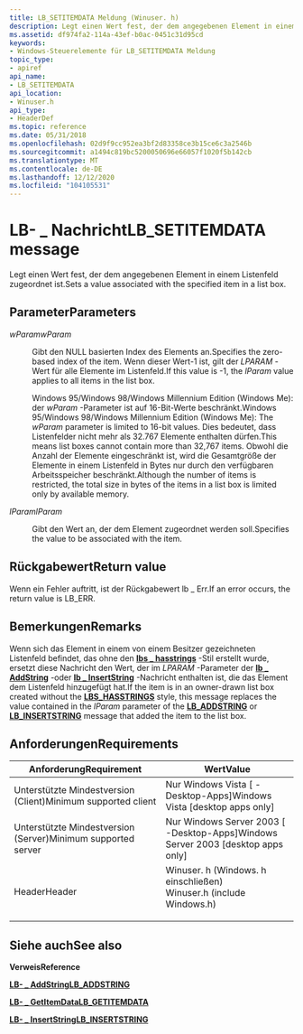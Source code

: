```yaml
---
title: LB_SETITEMDATA Meldung (Winuser. h)
description: Legt einen Wert fest, der dem angegebenen Element in einem Listenfeld zugeordnet ist.
ms.assetid: df974fa2-114a-43ef-b0ac-0451c31d95cd
keywords:
- Windows-Steuerelemente für LB_SETITEMDATA Meldung
topic_type:
- apiref
api_name:
- LB_SETITEMDATA
api_location:
- Winuser.h
api_type:
- HeaderDef
ms.topic: reference
ms.date: 05/31/2018
ms.openlocfilehash: 02d9f9cc952ea3bf2d83358ce3b15ce6c3a2546b
ms.sourcegitcommit: a1494c819bc5200050696e66057f1020f5b142cb
ms.translationtype: MT
ms.contentlocale: de-DE
ms.lasthandoff: 12/12/2020
ms.locfileid: "104105531"
---
```

# <a name="lb_setitemdata-message"></a><span data-ttu-id="02b23-104">LB- \_ Nachricht</span><span class="sxs-lookup"><span data-stu-id="02b23-104">LB\_SETITEMDATA message</span></span>

<span data-ttu-id="02b23-105">Legt einen Wert fest, der dem angegebenen Element in einem Listenfeld zugeordnet ist.</span><span class="sxs-lookup"><span data-stu-id="02b23-105">Sets a value associated with the specified item in a list box.</span></span>

## <a name="parameters"></a><span data-ttu-id="02b23-106">Parameter</span><span class="sxs-lookup"><span data-stu-id="02b23-106">Parameters</span></span>

<dl> <dt>

<span data-ttu-id="02b23-107">*wParam*</span><span class="sxs-lookup"><span data-stu-id="02b23-107">*wParam*</span></span> 
</dt> <dd>

<span data-ttu-id="02b23-108">Gibt den NULL basierten Index des Elements an.</span><span class="sxs-lookup"><span data-stu-id="02b23-108">Specifies the zero-based index of the item.</span></span> <span data-ttu-id="02b23-109">Wenn dieser Wert-1 ist, gilt der *LPARAM* -Wert für alle Elemente im Listenfeld.</span><span class="sxs-lookup"><span data-stu-id="02b23-109">If this value is -1, the *lParam* value applies to all items in the list box.</span></span>

<span data-ttu-id="02b23-110">Windows 95/Windows 98/Windows Millennium Edition (Windows Me): der *wParam* -Parameter ist auf 16-Bit-Werte beschränkt.</span><span class="sxs-lookup"><span data-stu-id="02b23-110">Windows 95/Windows 98/Windows Millennium Edition (Windows Me): The *wParam* parameter is limited to 16-bit values.</span></span> <span data-ttu-id="02b23-111">Dies bedeutet, dass Listenfelder nicht mehr als 32.767 Elemente enthalten dürfen.</span><span class="sxs-lookup"><span data-stu-id="02b23-111">This means list boxes cannot contain more than 32,767 items.</span></span> <span data-ttu-id="02b23-112">Obwohl die Anzahl der Elemente eingeschränkt ist, wird die Gesamtgröße der Elemente in einem Listenfeld in Bytes nur durch den verfügbaren Arbeitsspeicher beschränkt.</span><span class="sxs-lookup"><span data-stu-id="02b23-112">Although the number of items is restricted, the total size in bytes of the items in a list box is limited only by available memory.</span></span>

</dd> <dt>

<span data-ttu-id="02b23-113">*lParam*</span><span class="sxs-lookup"><span data-stu-id="02b23-113">*lParam*</span></span> 
</dt> <dd>

<span data-ttu-id="02b23-114">Gibt den Wert an, der dem Element zugeordnet werden soll.</span><span class="sxs-lookup"><span data-stu-id="02b23-114">Specifies the value to be associated with the item.</span></span>

</dd> </dl>

## <a name="return-value"></a><span data-ttu-id="02b23-115">Rückgabewert</span><span class="sxs-lookup"><span data-stu-id="02b23-115">Return value</span></span>

<span data-ttu-id="02b23-116">Wenn ein Fehler auftritt, ist der Rückgabewert lb \_ Err.</span><span class="sxs-lookup"><span data-stu-id="02b23-116">If an error occurs, the return value is LB\_ERR.</span></span>

## <a name="remarks"></a><span data-ttu-id="02b23-117">Bemerkungen</span><span class="sxs-lookup"><span data-stu-id="02b23-117">Remarks</span></span>

<span data-ttu-id="02b23-118">Wenn sich das Element in einem von einem Besitzer gezeichneten Listenfeld befindet, das ohne den [**lbs \_ hasstrings**](list-box-styles.md) -Stil erstellt wurde, ersetzt diese Nachricht den Wert, der im *LPARAM* -Parameter der [**lb \_ AddString**](lb-addstring.md) -oder [**lb \_ InsertString**](lb-insertstring.md) -Nachricht enthalten ist, die das Element dem Listenfeld hinzugefügt hat.</span><span class="sxs-lookup"><span data-stu-id="02b23-118">If the item is in an owner-drawn list box created without the [**LBS\_HASSTRINGS**](list-box-styles.md) style, this message replaces the value contained in the *lParam* parameter of the [**LB\_ADDSTRING**](lb-addstring.md) or [**LB\_INSERTSTRING**](lb-insertstring.md) message that added the item to the list box.</span></span>

## <a name="requirements"></a><span data-ttu-id="02b23-119">Anforderungen</span><span class="sxs-lookup"><span data-stu-id="02b23-119">Requirements</span></span>



| <span data-ttu-id="02b23-120">Anforderung</span><span class="sxs-lookup"><span data-stu-id="02b23-120">Requirement</span></span> | <span data-ttu-id="02b23-121">Wert</span><span class="sxs-lookup"><span data-stu-id="02b23-121">Value</span></span> |
|-------------------------------------|----------------------------------------------------------------------------------------------------------|
| <span data-ttu-id="02b23-122">Unterstützte Mindestversion (Client)</span><span class="sxs-lookup"><span data-stu-id="02b23-122">Minimum supported client</span></span><br/> | <span data-ttu-id="02b23-123">Nur Windows Vista \[ -Desktop-Apps\]</span><span class="sxs-lookup"><span data-stu-id="02b23-123">Windows Vista \[desktop apps only\]</span></span><br/>                                                           |
| <span data-ttu-id="02b23-124">Unterstützte Mindestversion (Server)</span><span class="sxs-lookup"><span data-stu-id="02b23-124">Minimum supported server</span></span><br/> | <span data-ttu-id="02b23-125">Nur Windows Server 2003 \[ -Desktop-Apps\]</span><span class="sxs-lookup"><span data-stu-id="02b23-125">Windows Server 2003 \[desktop apps only\]</span></span><br/>                                                     |
| <span data-ttu-id="02b23-126">Header</span><span class="sxs-lookup"><span data-stu-id="02b23-126">Header</span></span><br/>                   | <dl> <span data-ttu-id="02b23-127"><dt>Winuser. h (Windows. h einschließen)</dt></span><span class="sxs-lookup"><span data-stu-id="02b23-127"><dt>Winuser.h (include Windows.h)</dt></span></span> </dl> |



## <a name="see-also"></a><span data-ttu-id="02b23-128">Siehe auch</span><span class="sxs-lookup"><span data-stu-id="02b23-128">See also</span></span>

<dl> <dt>

<span data-ttu-id="02b23-129">**Verweis**</span><span class="sxs-lookup"><span data-stu-id="02b23-129">**Reference**</span></span>
</dt> <dt>

[<span data-ttu-id="02b23-130">**LB- \_ AddString**</span><span class="sxs-lookup"><span data-stu-id="02b23-130">**LB\_ADDSTRING**</span></span>](lb-addstring.md)
</dt> <dt>

[<span data-ttu-id="02b23-131">**LB- \_ GetItemData**</span><span class="sxs-lookup"><span data-stu-id="02b23-131">**LB\_GETITEMDATA**</span></span>](lb-getitemdata.md)
</dt> <dt>

[<span data-ttu-id="02b23-132">**LB- \_ InsertString**</span><span class="sxs-lookup"><span data-stu-id="02b23-132">**LB\_INSERTSTRING**</span></span>](lb-insertstring.md)
</dt> </dl>

 

 





